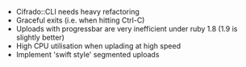 * Cifrado::CLI needs heavy refactoring
* Graceful exits (i.e. when hitting Ctrl-C)
* Uploads with progressbar are very inefficient under ruby 1.8 
  (1.9 is slightly better)
* High CPU utilisation when uplading at high speed
* Implement 'swift style' segmented uploads
